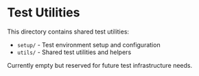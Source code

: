 # Test Utilities

This directory contains shared test utilities:

- `setup/` - Test environment setup and configuration
- `utils/` - Shared test utilities and helpers

Currently empty but reserved for future test infrastructure needs.